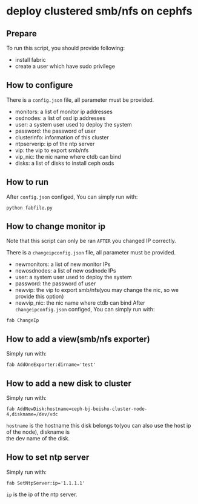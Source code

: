 # deploy clustered smb/nfs on cephfs

## Prepare
To run this script, you should provide following:
* install fabric
* create a user which have sudo privilege

## How to configure
There is a ```config.json``` file, all parameter must be provided.
* monitors: a list of monitor ip addresses
* osdnodes: a list of osd ip addresses
* user: a system user used to deploy the system
* password: the password of user
* clusterinfo: information of this cluster
* ntpserverip: ip of the ntp server
* vip: the vip to export smb/nfs
* vip_nic: the nic name where ctdb can bind
* disks: a list of disks to install ceph osds

## How to run
After ```config.json``` configed, You can simply run with:
```
python fabfile.py
```

## How to change monitor ip
Note that this script can only be ran ```AFTER``` you changed IP correctly.  

There is a ```changeipconfig.json``` file, all parameter must be provided.
* newmonitors: a list of new monitor IPs
* newosdnodes: a list of new osdnode IPs
* user: a system user used to deploy the system
* password: the password of user
* newvip: the vip to export smb/nfs(you may change the nic, so we provide this option)
* newvip_nic: the nic name where ctdb can bind
After ```changeipconfig.json``` configed, You can simply run with:
```
fab ChangeIp
```

## How to add a view(smb/nfs exporter)
Simply run with:
```
fab AddOneExporter:dirname='test'
```

## How to add a new disk to cluster
Simply run with:
```
fab AddNewDisk:hostname=ceph-bj-beishu-cluster-node-4,diskname=/dev/vdc
```
```hostname``` is the hostname this disk belongs to(you can also use the host ip of the node), diskname is   
the dev name of the disk.

## How to set ntp server
Simply run with:
```
fab SetNtpServer:ip='1.1.1.1'
```
```ip``` is the ip of the ntp server.
